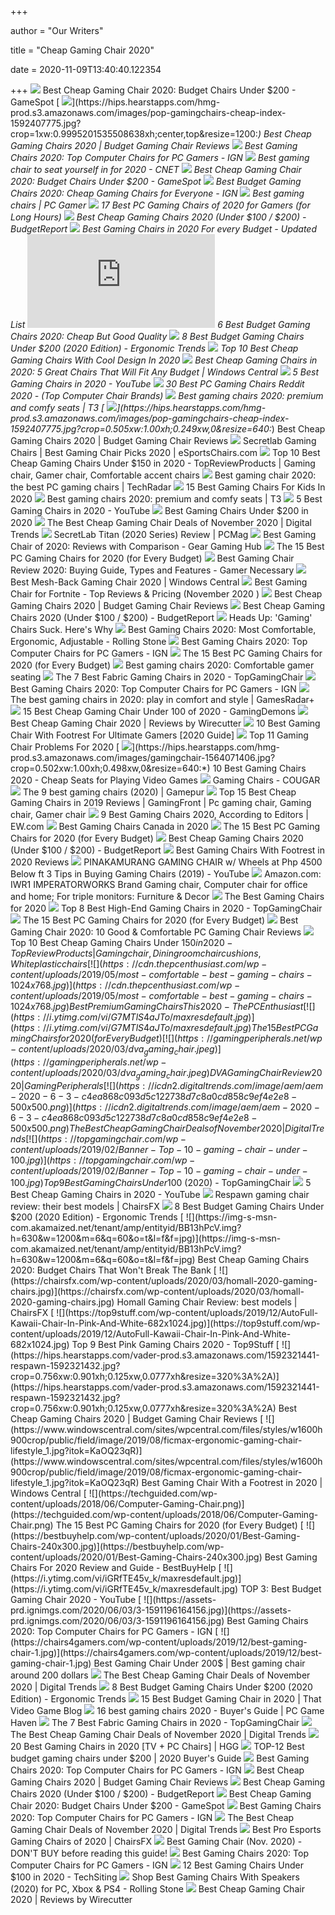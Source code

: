 +++
        
author = "Our Writers"
        
title = "Cheap Gaming Chair 2020"
        
date = 2020-11-09T13:40:40.122354
        
+++
[ ![](https://gamespot1.cbsistatic.com/uploads/scale_landscape/1595/15950357/3661022-gaming%20chairs.jpg)](https://gamespot1.cbsistatic.com/uploads/scale_landscape/1595/15950357/3661022-gaming%20chairs.jpg) Best Cheap Gaming Chair 2020: Budget Chairs Under $200 - GameSpot
[ ![](https://hips.hearstapps.com/hmg-prod.s3.amazonaws.com/images/pop-gamingchairs-cheap-index-1592407775.jpg?crop=1xw:0.9995201535508638xh;center,top&resize=1200:*)](https://hips.hearstapps.com/hmg-prod.s3.amazonaws.com/images/pop-gamingchairs-cheap-index-1592407775.jpg?crop=1xw:0.9995201535508638xh;center,top&resize=1200:*) Best Cheap Gaming Chairs 2020 | Budget Gaming Chair Reviews
[ ![](https://assets-prd.ignimgs.com/2020/06/03/9-1591197578657.jpg)](https://assets-prd.ignimgs.com/2020/06/03/9-1591197578657.jpg) Best Gaming Chairs 2020: Top Computer Chairs for PC Gamers - IGN
[ ![](https://cnet3.cbsistatic.com/img/zw03u2MUlJQoFIiYtZTKPSkZRKk=/940x0/2019/07/19/4b85daa4-6319-4cd0-91ad-b32e59e05879/49-gaming-chairs.jpg)](https://cnet3.cbsistatic.com/img/zw03u2MUlJQoFIiYtZTKPSkZRKk=/940x0/2019/07/19/4b85daa4-6319-4cd0-91ad-b32e59e05879/49-gaming-chairs.jpg) Best gaming chair to seat yourself in for 2020 - CNET
[ ![](https://gamespot1.cbsistatic.com/uploads/original/1595/15951913/3716961-6873083706-36609.jpg)](https://gamespot1.cbsistatic.com/uploads/original/1595/15951913/3716961-6873083706-36609.jpg) Best Cheap Gaming Chair 2020: Budget Chairs Under $200 - GameSpot
[ ![](http://assets1.ignimgs.com/2018/06/20/bestgamingchairs-blogroll-1529525911135.jpg)](http://assets1.ignimgs.com/2018/06/20/bestgamingchairs-blogroll-1529525911135.jpg) Best Budget Gaming Chairs 2020: Cheap Gaming Chairs for Everyone - IGN
[ ![](https://cdn.mos.cms.futurecdn.net/eTsGaLnVkpozHC9CqhA6dK-1200-80.jpg)](https://cdn.mos.cms.futurecdn.net/eTsGaLnVkpozHC9CqhA6dK-1200-80.jpg) Best gaming chairs | PC Gamer
[ ![](https://cdn.shopify.com/s/files/1/1640/2231/files/turntable_2020_TT_pu_stealth_2-min.jpg)](https://cdn.shopify.com/s/files/1/1640/2231/files/turntable_2020_TT_pu_stealth_2-min.jpg) 17 Best PC Gaming Chairs of 2020 for Gamers (for Long Hours)
[ ![](https://budgetreport.com/wp-content/uploads/2018/09/top-pc-gaming-chairs-2017-min.jpg)](https://budgetreport.com/wp-content/uploads/2018/09/top-pc-gaming-chairs-2017-min.jpg) Best Cheap Gaming Chairs 2020 (Under $100 / $200) - BudgetReport
[ ![](https://reviewscon.com/wp-content/uploads/2020/01/Gaming-Chair.jpg)](https://reviewscon.com/wp-content/uploads/2020/01/Gaming-Chair.jpg) Best Gaming Chairs in 2020 For every Budget - Updated List
[ ![](https://officearrow.com/wp-content/plugins/aawp/public/image.php?url=aHR0cHM6Ly9tLm1lZGlhLWFtYXpvbi5jb20vaW1hZ2VzL0kvNDFqN3FpRWxEZEwuanBn)](https://officearrow.com/wp-content/plugins/aawp/public/image.php?url=aHR0cHM6Ly9tLm1lZGlhLWFtYXpvbi5jb20vaW1hZ2VzL0kvNDFqN3FpRWxEZEwuanBn) 6 Best Budget Gaming Chairs 2020: Cheap But Good Quality
[ ![](http://ergonomictrends.com/wp-content/uploads/2018/10/best-gaming-chair-under-200.jpg)](http://ergonomictrends.com/wp-content/uploads/2018/10/best-gaming-chair-under-200.jpg) 8 Best Budget Gaming Chairs Under $200 (2020 Edition) - Ergonomic Trends
[ ![](https://awesometoplist.com/wp-content/uploads/2019/07/GTRACING-Gaming-Chair-with-Bluetooth-Speakers-Music-Video-Game-Chair-Audio-Heavy-Duty-Ergonomic-Office-Computer-Desk-Chair-GT890M-323x500.jpg)](https://awesometoplist.com/wp-content/uploads/2019/07/GTRACING-Gaming-Chair-with-Bluetooth-Speakers-Music-Video-Game-Chair-Audio-Heavy-Duty-Ergonomic-Office-Computer-Desk-Chair-GT890M-323x500.jpg) Top 10 Best Cheap Gaming Chairs With Cool Design In 2020
[ ![](https://www.windowscentral.com/sites/wpcentral.com/files/styles/w1600h900crop/public/field/image/2019/08/best-cheap-gaming-chairs-hero_2.jpg)](https://www.windowscentral.com/sites/wpcentral.com/files/styles/w1600h900crop/public/field/image/2019/08/best-cheap-gaming-chairs-hero_2.jpg) Best Cheap Gaming Chairs in 2020: 5 Great Chairs That Will Fit Any Budget |  Windows Central
[ ![](https://i.ytimg.com/vi/E--4mzIoTeQ/hqdefault.jpg)](https://i.ytimg.com/vi/E--4mzIoTeQ/hqdefault.jpg) 5 Best Gaming Chairs in 2020 - YouTube
[ ![](https://images-na.ssl-images-amazon.com/images/I/81lRX95rdrL._SL1500_.jpg)](https://images-na.ssl-images-amazon.com/images/I/81lRX95rdrL._SL1500_.jpg) 30 Best PC Gaming Chairs Reddit 2020 - (Top Computer Chair Brands)
[ ![](https://cdn.mos.cms.futurecdn.net/zxPvL2EJDGyt78Yqh2EvQP-768-80.jpg)](https://cdn.mos.cms.futurecdn.net/zxPvL2EJDGyt78Yqh2EvQP-768-80.jpg) Best gaming chairs 2020: premium and comfy seats | T3
[ ![](https://hips.hearstapps.com/hmg-prod.s3.amazonaws.com/images/pop-gamingchairs-cheap-index-1592407775.jpg?crop=0.505xw:1.00xh;0.249xw,0&resize=640:*)](https://hips.hearstapps.com/hmg-prod.s3.amazonaws.com/images/pop-gamingchairs-cheap-index-1592407775.jpg?crop=0.505xw:1.00xh;0.249xw,0&resize=640:*) Best Cheap Gaming Chairs 2020 | Budget Gaming Chair Reviews
[ ![](https://cdn.shopify.com/s/files/1/1209/1988/articles/secretlab-best-gaming-chairs-2020-review.jpg?v=1585851375)](https://cdn.shopify.com/s/files/1/1209/1988/articles/secretlab-best-gaming-chairs-2020-review.jpg?v=1585851375) Secretlab Gaming Chairs | Best Gaming Chair Picks 2020 | eSportsChairs.com
[ ![](https://i.pinimg.com/originals/99/df/e9/99dfe963d2b88759b5fd1fe3bbe1de3b.jpg)](https://i.pinimg.com/originals/99/df/e9/99dfe963d2b88759b5fd1fe3bbe1de3b.jpg) Top 10 Best Cheap Gaming Chairs Under $150 in 2020 - TopReviewProducts | Gaming  chair, Gamer chair, Comfortable accent chairs
[ ![](https://cdn.mos.cms.futurecdn.net/8uyuPRKS2svHBhMZkZYkFg-1200-80.jpg)](https://cdn.mos.cms.futurecdn.net/8uyuPRKS2svHBhMZkZYkFg-1200-80.jpg) Best gaming chair 2020: the best PC gaming chairs | TechRadar
[ ![](https://cdn2.momjunction.com/wp-content/uploads/2020/05/Best-Gaming-Chairs-For-Kids1.jpg)](https://cdn2.momjunction.com/wp-content/uploads/2020/05/Best-Gaming-Chairs-For-Kids1.jpg) 15 Best Gaming Chairs For Kids In 2020
[ ![](https://cdn.mos.cms.futurecdn.net/G74TKEpYcbaNoKnmjbJfPD.jpg)](https://cdn.mos.cms.futurecdn.net/G74TKEpYcbaNoKnmjbJfPD.jpg) Best gaming chairs 2020: premium and comfy seats | T3
[ ![](https://i.ytimg.com/vi/E_bGNo_enq0/maxresdefault.jpg)](https://i.ytimg.com/vi/E_bGNo_enq0/maxresdefault.jpg) 5 Best Gaming Chairs in 2020 - YouTube
[ ![](https://techguided.com/wp-content/uploads/2019/09/Best-Gaming-Chair-Under-200.jpg)](https://techguided.com/wp-content/uploads/2019/09/Best-Gaming-Chair-Under-200.jpg) Best Gaming Chairs Under $200 in 2020
[ ![](https://icdn4.digitaltrends.com/image/digitaltrends/best-cheap-gaming-chairs-featured-2-1200x630-c-ar1.91.jpg)](https://icdn4.digitaltrends.com/image/digitaltrends/best-cheap-gaming-chairs-featured-2-1200x630-c-ar1.91.jpg) The Best Cheap Gaming Chair Deals of November 2020 | Digital Trends
[ ![](https://i.pcmag.com/imagery/reviews/00yJS0v45fMMdRvhAp53QsN-4.1569474653.fit_scale.size_1182x667.jpg)](https://i.pcmag.com/imagery/reviews/00yJS0v45fMMdRvhAp53QsN-4.1569474653.fit_scale.size_1182x667.jpg) SecretLab Titan (2020 Series) Review | PCMag
[ ![](https://geargaminghub.com/wp-content/uploads/2020/06/Best-Gaming-Chair-geargaminghub.com_.jpeg)](https://geargaminghub.com/wp-content/uploads/2020/06/Best-Gaming-Chair-geargaminghub.com_.jpeg) Best Gaming Chair of 2020: Reviews with Comparison - Gear Gaming Hub
[ ![](https://techguided.com/wp-content/uploads/2018/06/Ficmax-Racing-Gaming-Chair.jpg)](https://techguided.com/wp-content/uploads/2018/06/Ficmax-Racing-Gaming-Chair.jpg) The 15 Best PC Gaming Chairs for 2020 (for Every Budget)
[ ![](https://www.gamernecessary.com/wp-content/uploads/2020/08/Best-Gaming-Chair-2020.jpg)](https://www.gamernecessary.com/wp-content/uploads/2020/08/Best-Gaming-Chair-2020.jpg) Best Gaming Chair Review 2020: Buying Guide, Types and Features - Gamer  Necessary
[ ![](https://www.windowscentral.com/sites/wpcentral.com/files/styles/w1600h900crop/public/field/image/2020/05/rsp-205-hero.jpg?itok=LEBhweIt)](https://www.windowscentral.com/sites/wpcentral.com/files/styles/w1600h900crop/public/field/image/2020/05/rsp-205-hero.jpg?itok=LEBhweIt) Best Mesh-Back Gaming Chair 2020 | Windows Central
[ ![](https://bestfortnitesettings.com/wp-content/uploads/2019/03/AutoFull-Video-Game-Chair.jpg)](https://bestfortnitesettings.com/wp-content/uploads/2019/03/AutoFull-Video-Game-Chair.jpg) Best Gaming Chair for Fortnite - Top Reviews & Pricing (November 2020 )
[ ![](https://hips.hearstapps.com/vader-prod.s3.amazonaws.com/1592323836-homall-1592323828.jpg?crop=0.8375xw:1xh;center,top&resize=320%3A%2A)](https://hips.hearstapps.com/vader-prod.s3.amazonaws.com/1592323836-homall-1592323828.jpg?crop=0.8375xw:1xh;center,top&resize=320%3A%2A) Best Cheap Gaming Chairs 2020 | Budget Gaming Chair Reviews
[ ![](https://budgetreport.com/wp-content/uploads/2018/09/61MgGK0ArmL._SL1010_.jpg)](https://budgetreport.com/wp-content/uploads/2018/09/61MgGK0ArmL._SL1010_.jpg) Best Cheap Gaming Chairs 2020 (Under $100 / $200) - BudgetReport
[ ![](https://hips.hearstapps.com/amv-prod-gp.s3.amazonaws.com/gearpatrol/wp-content/uploads/2020/05/Gaming-Chair-Gear-Patrol-Lead-Full.jpg)](https://hips.hearstapps.com/amv-prod-gp.s3.amazonaws.com/gearpatrol/wp-content/uploads/2020/05/Gaming-Chair-Gear-Patrol-Lead-Full.jpg) Heads Up: 'Gaming' Chairs Suck. Here's Why
[ ![](https://www.rollingstone.com/wp-content/uploads/2020/04/best-gaming-chair.jpg)](https://www.rollingstone.com/wp-content/uploads/2020/04/best-gaming-chair.jpg) Best Gaming Chairs 2020: Most Comfortable, Ergonomic, Adjustable - Rolling  Stone
[ ![](https://oyster.ignimgs.com/wordpress/stg.ign.com/2019/06/Titan-2.jpg)](https://oyster.ignimgs.com/wordpress/stg.ign.com/2019/06/Titan-2.jpg) Best Gaming Chairs 2020: Top Computer Chairs for PC Gamers - IGN
[ ![](https://techguided.com/wp-content/uploads/2018/02/SecretLab-Titan-Chair.jpg)](https://techguided.com/wp-content/uploads/2018/02/SecretLab-Titan-Chair.jpg) The 15 Best PC Gaming Chairs for 2020 (for Every Budget)
[ ![](https://cdn.pocket-lint.com/r/s/1200x/assets/images/153220-gadgets-news-buyer-s-guide-best-gaming-chairs-image8-q8iofvwxeb.jpg)](https://cdn.pocket-lint.com/r/s/1200x/assets/images/153220-gadgets-news-buyer-s-guide-best-gaming-chairs-image8-q8iofvwxeb.jpg) Best gaming chairs 2020: Comfortable gamer seating
[ ![](https://topgamingchair.com/wp-content/uploads/2018/12/SecretLab_Omega_Titan-tissu-1024x731.jpg)](https://topgamingchair.com/wp-content/uploads/2018/12/SecretLab_Omega_Titan-tissu-1024x731.jpg) The 7 Best Fabric Gaming Chairs in 2020 - TopGamingChair
[ ![](https://oyster.ignimgs.com/wordpress/stg.ign.com/2020/01/IMG_20200107_140819.jpg)](https://oyster.ignimgs.com/wordpress/stg.ign.com/2020/01/IMG_20200107_140819.jpg) Best Gaming Chairs 2020: Top Computer Chairs for PC Gamers - IGN
[ ![](https://cdn.mos.cms.futurecdn.net/JhAv8G8wDXT8JNsSrq3Gvk.jpg)](https://cdn.mos.cms.futurecdn.net/JhAv8G8wDXT8JNsSrq3Gvk.jpg) The best gaming chairs in 2020: play in comfort and style | GamesRadar+
[ ![](https://gamingdemons.com/wp-content/uploads/2018/09/Best-Gaming-Chair-Under-100.jpg)](https://gamingdemons.com/wp-content/uploads/2018/09/Best-Gaming-Chair-Under-100.jpg) 15 Best Cheap Gaming Chair Under 100 of 2020 - GamingDemons
[ ![](https://cdn.thewirecutter.com/wp-content/uploads/2018/02/gaming-chairs-2x1-lowres0477-1.jpg)](https://cdn.thewirecutter.com/wp-content/uploads/2018/02/gaming-chairs-2x1-lowres0477-1.jpg) Best Cheap Gaming Chair 2020 | Reviews by Wirecutter
[ ![](https://bestofficechair.org/wp-content/uploads/2020/01/1-Hbada-Gaming-Chair-Racing-Style-294x410.jpg)](https://bestofficechair.org/wp-content/uploads/2020/01/1-Hbada-Gaming-Chair-Racing-Style-294x410.jpg) 10 Best Gaming Chair With Footrest For Ultimate Gamers [2020 Guide]
[ ![](https://www.btod.com/blog/wp-content/uploads/2019/11/gaming-chair-problems-top-11-blog-header.jpg)](https://www.btod.com/blog/wp-content/uploads/2019/11/gaming-chair-problems-top-11-blog-header.jpg) Top 11 Gaming Chair Problems For 2020
[ ![](https://hips.hearstapps.com/hmg-prod.s3.amazonaws.com/images/gamingchair-1564071406.jpg?crop=0.502xw:1.00xh;0.498xw,0&resize=640:*)](https://hips.hearstapps.com/hmg-prod.s3.amazonaws.com/images/gamingchair-1564071406.jpg?crop=0.502xw:1.00xh;0.498xw,0&resize=640:*) 10 Best Gaming Chairs 2020 - Cheap Seats for Playing Video Games
[ ![](https://cougargaming.com/_cgrwdr_/wwdpp/wp-content/uploads/2020/05/argo-1.png)](https://cougargaming.com/_cgrwdr_/wwdpp/wp-content/uploads/2020/05/argo-1.png) Gaming Chairs - COUGAR
[ ![](https://assets.gamepur.com/wp-content/uploads/2020/07/16121332/secret-lab-chairs-850x560.png)](https://assets.gamepur.com/wp-content/uploads/2020/07/16121332/secret-lab-chairs-850x560.png) The 9 best gaming chairs (2020) | Gamepur
[ ![](https://i.pinimg.com/564x/7c/de/6b/7cde6baa57d2594e188ae6f9e15b5b62.jpg)](https://i.pinimg.com/564x/7c/de/6b/7cde6baa57d2594e188ae6f9e15b5b62.jpg) Top 15 Best Cheap Gaming Chairs in 2019 Reviews | GamingFront | Pc gaming  chair, Gaming chair, Gamer chair
[ ![](https://static.onecms.io/wp-content/uploads/sites/6/2020/09/14/gaming-Chair.jpg)](https://static.onecms.io/wp-content/uploads/sites/6/2020/09/14/gaming-Chair.jpg) 9 Best Gaming Chairs 2020, According to Editors | EW.com
[ ![](https://chairs4gamers.com/wp-content/uploads/2020/04/noblefea-scaled.jpg)](https://chairs4gamers.com/wp-content/uploads/2020/04/noblefea-scaled.jpg) Best Gaming Chairs Canada in 2020
[ ![](https://techguided.com/wp-content/uploads/2019/10/The-Best-Gaming-Chairs.jpg)](https://techguided.com/wp-content/uploads/2019/10/The-Best-Gaming-Chairs.jpg) The 15 Best PC Gaming Chairs for 2020 (for Every Budget)
[ ![](https://budgetreport.com/wp-content/uploads/2018/09/71FTutnzDL._SL1500_.jpg)](https://budgetreport.com/wp-content/uploads/2018/09/71FTutnzDL._SL1500_.jpg) Best Cheap Gaming Chairs 2020 (Under $100 / $200) - BudgetReport
[ ![](https://authoritytoplist.com/wp-content/uploads/2019/10/BOSSIN-Racing-Style-Gaming-Chair-Computer-Desk-Chair-e1570774363627.jpg)](https://authoritytoplist.com/wp-content/uploads/2019/10/BOSSIN-Racing-Style-Gaming-Chair-Computer-Desk-Chair-e1570774363627.jpg) Best Gaming Chairs With Footrest in 2020 Reviews
[ ![](https://i.ytimg.com/vi/XlHS-Oer7m8/maxresdefault.jpg)](https://i.ytimg.com/vi/XlHS-Oer7m8/maxresdefault.jpg) PINAKAMURANG GAMING CHAIR w/ Wheels at Php 4500 Below ft 3 Tips in Buying Gaming  Chairs (2019) - YouTube
[ ![](https://images-na.ssl-images-amazon.com/images/I/61aFbMHVJ1L._AC_SY355_.jpg)](https://images-na.ssl-images-amazon.com/images/I/61aFbMHVJ1L._AC_SY355_.jpg) Amazon.com: IWR1 IMPERATORWORKS Brand Gaming chair, Computer chair for  office and home; For triple monitors: Furniture & Decor
[ ![](https://sm.pcmag.com/t/pcmag_in/guide/t/the-best-g/the-best-gaming-chairs-for-2020_s9hq.1200.jpg)](https://sm.pcmag.com/t/pcmag_in/guide/t/the-best-g/the-best-gaming-chairs-for-2020_s9hq.1200.jpg) The Best Gaming Chairs for 2020
[ ![](https://topgamingchair.com/wp-content/uploads/2019/03/05-e1551956103900.jpg)](https://topgamingchair.com/wp-content/uploads/2019/03/05-e1551956103900.jpg) Top 8 Best High-End Gaming Chairs in 2020 - TopGamingChair
[ ![](https://techguided.com/wp-content/uploads/2018/09/BestOffice-Racing-Gaming-Chair.jpg)](https://techguided.com/wp-content/uploads/2018/09/BestOffice-Racing-Gaming-Chair.jpg) The 15 Best PC Gaming Chairs for 2020 (for Every Budget)
[ ![](https://nitrocdn.com/GgcvDclOgOFrMPDAxuwUmHHZlgKuQsxq/assets/static/optimized/rev-a01a3a6/wp-content/uploads/2019/03/Best-Gaming-Chair.jpg)](https://nitrocdn.com/GgcvDclOgOFrMPDAxuwUmHHZlgKuQsxq/assets/static/optimized/rev-a01a3a6/wp-content/uploads/2019/03/Best-Gaming-Chair.jpg) Best Gaming Chair 2020: 10 Good & Comfortable PC Gaming Chair Reviews
[ ![](https://i.pinimg.com/originals/c9/41/8e/c9418ec1655ba780dfcb8c48e7244403.jpg)](https://i.pinimg.com/originals/c9/41/8e/c9418ec1655ba780dfcb8c48e7244403.jpg) Top 10 Best Cheap Gaming Chairs Under $150 in 2020 - TopReviewProducts | Gaming  chair, Dining room chair cushions, White plastic chairs
[ ![](https://cdn.thepcenthusiast.com/wp-content/uploads/2019/05/most-comfortable-best-gaming-chairs-1024x768.jpg)](https://cdn.thepcenthusiast.com/wp-content/uploads/2019/05/most-comfortable-best-gaming-chairs-1024x768.jpg) Best Premium Gaming Chairs This 2020 - ThePCEnthusiast
[ ![](https://i.ytimg.com/vi/G7MTlS4aJTo/maxresdefault.jpg)](https://i.ytimg.com/vi/G7MTlS4aJTo/maxresdefault.jpg) The 15 Best PC Gaming Chairs for 2020 (for Every Budget)
[ ![](https://gamingperipherals.net/wp-content/uploads/2020/03/dva_gaming_chair.jpeg)](https://gamingperipherals.net/wp-content/uploads/2020/03/dva_gaming_chair.jpeg) DVA Gaming Chair Review 2020 | Gaming Peripherals
[ ![](https://icdn2.digitaltrends.com/image/aem/aem-2020-6-3-c4ea868c093d5c122738d7c8a0cd858c9ef4e2e8-500x500.png)](https://icdn2.digitaltrends.com/image/aem/aem-2020-6-3-c4ea868c093d5c122738d7c8a0cd858c9ef4e2e8-500x500.png) The Best Cheap Gaming Chair Deals of November 2020 | Digital Trends
[ ![](https://topgamingchair.com/wp-content/uploads/2019/02/Banner-Top-10-gaming-chair-under-100.jpg)](https://topgamingchair.com/wp-content/uploads/2019/02/Banner-Top-10-gaming-chair-under-100.jpg) Top 9 Best Gaming Chairs Under 100$ (2020) - TopGamingChair
[ ![](https://i.ytimg.com/vi/TizKh_TkNWo/maxresdefault.jpg)](https://i.ytimg.com/vi/TizKh_TkNWo/maxresdefault.jpg) 5 Best Cheap Gaming Chairs in 2020 - YouTube
[ ![](https://chairsfx.com/wp-content/uploads/2020/03/respawn-gaming-chair-brand-review.jpg)](https://chairsfx.com/wp-content/uploads/2020/03/respawn-gaming-chair-brand-review.jpg) Respawn gaming chair review: their best models | ChairsFX
[ ![](http://ergonomictrends.com/wp-content/uploads/2018/08/Essentials-Racing-Style-Leather-Gaming-Chair-review.jpg)](http://ergonomictrends.com/wp-content/uploads/2018/08/Essentials-Racing-Style-Leather-Gaming-Chair-review.jpg) 8 Best Budget Gaming Chairs Under $200 (2020 Edition) - Ergonomic Trends
[ ![](https://img-s-msn-com.akamaized.net/tenant/amp/entityid/BB13hPcV.img?h=630&w=1200&m=6&q=60&o=t&l=f&f=jpg)](https://img-s-msn-com.akamaized.net/tenant/amp/entityid/BB13hPcV.img?h=630&w=1200&m=6&q=60&o=t&l=f&f=jpg) Best Cheap Gaming Chairs 2020: Budget Chairs That Won't Break The Bank
[ ![](https://chairsfx.com/wp-content/uploads/2020/03/homall-2020-gaming-chairs.jpg)](https://chairsfx.com/wp-content/uploads/2020/03/homall-2020-gaming-chairs.jpg) Homall Gaming Chair Review: best models | ChairsFX
[ ![](https://top9stuff.com/wp-content/uploads/2019/12/AutoFull-Kawaii-Chair-In-Pink-And-White-682x1024.jpg)](https://top9stuff.com/wp-content/uploads/2019/12/AutoFull-Kawaii-Chair-In-Pink-And-White-682x1024.jpg) Top 9 Best Pink Gaming Chairs 2020 - Top9Stuff
[ ![](https://hips.hearstapps.com/vader-prod.s3.amazonaws.com/1592321441-respawn-1592321432.jpg?crop=0.756xw:0.901xh;0.125xw,0.0777xh&resize=320%3A%2A)](https://hips.hearstapps.com/vader-prod.s3.amazonaws.com/1592321441-respawn-1592321432.jpg?crop=0.756xw:0.901xh;0.125xw,0.0777xh&resize=320%3A%2A) Best Cheap Gaming Chairs 2020 | Budget Gaming Chair Reviews
[ ![](https://www.windowscentral.com/sites/wpcentral.com/files/styles/w1600h900crop/public/field/image/2019/08/ficmax-ergonomic-gaming-chair-lifestyle_1.jpg?itok=KaOQ23qR)](https://www.windowscentral.com/sites/wpcentral.com/files/styles/w1600h900crop/public/field/image/2019/08/ficmax-ergonomic-gaming-chair-lifestyle_1.jpg?itok=KaOQ23qR) Best Gaming Chair With a Footrest in 2020 | Windows Central
[ ![](https://techguided.com/wp-content/uploads/2018/06/Computer-Gaming-Chair.png)](https://techguided.com/wp-content/uploads/2018/06/Computer-Gaming-Chair.png) The 15 Best PC Gaming Chairs for 2020 (for Every Budget)
[ ![](https://bestbuyhelp.com/wp-content/uploads/2020/01/Best-Gaming-Chairs-240x300.jpg)](https://bestbuyhelp.com/wp-content/uploads/2020/01/Best-Gaming-Chairs-240x300.jpg) Best Gaming Chairs For 2020 Review and Guide - BestBuyHelp
[ ![](https://i.ytimg.com/vi/iGRfTE45v_k/maxresdefault.jpg)](https://i.ytimg.com/vi/iGRfTE45v_k/maxresdefault.jpg) TOP 3: Best Budget Gaming Chair 2020 - YouTube
[ ![](https://assets-prd.ignimgs.com/2020/06/03/3-1591196164156.jpg)](https://assets-prd.ignimgs.com/2020/06/03/3-1591196164156.jpg) Best Gaming Chairs 2020: Top Computer Chairs for PC Gamers - IGN
[ ![](https://chairs4gamers.com/wp-content/uploads/2019/12/best-gaming-chair-1.jpg)](https://chairs4gamers.com/wp-content/uploads/2019/12/best-gaming-chair-1.jpg) Best Gaming Chair Under 200$ | Best gaming chair around 200 dollars
[ ![](https://icdn2.digitaltrends.com/image/aem/aem-2020-6-30-ae925e5559cec75f08abaad44d7cb3c76c302c54-500x500.png)](https://icdn2.digitaltrends.com/image/aem/aem-2020-6-30-ae925e5559cec75f08abaad44d7cb3c76c302c54-500x500.png) The Best Cheap Gaming Chair Deals of November 2020 | Digital Trends
[ ![](http://ergonomictrends.com/wp-content/uploads/2020/05/homekoko-gaming-chair-review.jpg)](http://ergonomictrends.com/wp-content/uploads/2020/05/homekoko-gaming-chair-review.jpg) 8 Best Budget Gaming Chairs Under $200 (2020 Edition) - Ergonomic Trends
[ ![](https://www.thatvideogameblog.com/wp-content/uploads/2020/06/TVGB-best-budget-gaming-chair.jpg)](https://www.thatvideogameblog.com/wp-content/uploads/2020/06/TVGB-best-budget-gaming-chair.jpg) 15 Best Budget Gaming Chair in 2020 | That Video Game Blog
[ ![](https://pcgamehaven.com/wp-content/uploads/2018/06/best-gaming-chair-featured-image.png)](https://pcgamehaven.com/wp-content/uploads/2018/06/best-gaming-chair-featured-image.png) 16 best gaming chairs 2020 - Buyer's Guide | PC Game Haven
[ ![](https://topgamingchair.com/wp-content/uploads/2018/12/SecretLab-Titan-684x1024.jpg)](https://topgamingchair.com/wp-content/uploads/2018/12/SecretLab-Titan-684x1024.jpg) The 7 Best Fabric Gaming Chairs in 2020 - TopGamingChair
[ ![](https://icdn2.digitaltrends.com/image/aem/aem-2020-10-14-033070c135011f731c5d2eb05bdf3cb9e552d5ad-500x500.png)](https://icdn2.digitaltrends.com/image/aem/aem-2020-10-14-033070c135011f731c5d2eb05bdf3cb9e552d5ad-500x500.png) The Best Cheap Gaming Chair Deals of November 2020 | Digital Trends
[ ![](https://mljzsatzn43z.i.optimole.com/tP-GR8Q-lYfkyfLy/w:280/h:311/q:90/dpr:2.6/https://www.highgroundgaming.com/wp-content/uploads/2019/10/RESPAWN-900-Racing-Style-Gaming-Recliner.jpg)](https://mljzsatzn43z.i.optimole.com/tP-GR8Q-lYfkyfLy/w:280/h:311/q:90/dpr:2.6/https://www.highgroundgaming.com/wp-content/uploads/2019/10/RESPAWN-900-Racing-Style-Gaming-Recliner.jpg) 20 Best Gaming Chairs in 2020 [TV + PC Chairs] | HGG
[ ![](https://gadgets-reviews.com/images/wsscontent/articles/2019/12/Budget-Gaming-Chairs-Under-200.jpg)](https://gadgets-reviews.com/images/wsscontent/articles/2019/12/Budget-Gaming-Chairs-Under-200.jpg) TOP-12 Best budget gaming chairs under $200 | 2020 Buyer's Guide
[ ![](https://assets-prd.ignimgs.com/2020/06/03/8-1591196899156.jpg)](https://assets-prd.ignimgs.com/2020/06/03/8-1591196899156.jpg) Best Gaming Chairs 2020: Top Computer Chairs for PC Gamers - IGN
[ ![](https://hips.hearstapps.com/vader-prod.s3.amazonaws.com/1592321515-xrocker-1592321507.jpg?crop=0.8375xw:1xh;center,top&resize=320%3A%2A)](https://hips.hearstapps.com/vader-prod.s3.amazonaws.com/1592321515-xrocker-1592321507.jpg?crop=0.8375xw:1xh;center,top&resize=320%3A%2A) Best Cheap Gaming Chairs 2020 | Budget Gaming Chair Reviews
[ ![](https://budgetreport.com/wp-content/uploads/2018/09/61PYvzjGgOL._SL1500_.jpg)](https://budgetreport.com/wp-content/uploads/2018/09/61PYvzjGgOL._SL1500_.jpg) Best Cheap Gaming Chairs 2020 (Under $100 / $200) - BudgetReport
[ ![](https://gamespot1.cbsistatic.com/uploads/original/1595/15951913/3716966-2283841321-36609.jpg)](https://gamespot1.cbsistatic.com/uploads/original/1595/15951913/3716966-2283841321-36609.jpg) Best Cheap Gaming Chair 2020: Budget Chairs Under $200 - GameSpot
[ ![](https://assets-prd.ignimgs.com/2020/06/03/7-1591196649336.jpg)](https://assets-prd.ignimgs.com/2020/06/03/7-1591196649336.jpg) Best Gaming Chairs 2020: Top Computer Chairs for PC Gamers - IGN
[ ![](https://icdn2.digitaltrends.com/image/aem/aem-2020-6-3-60b12f6787df40accfc8c5e3b05bcce1192e4117-500x500.png)](https://icdn2.digitaltrends.com/image/aem/aem-2020-6-3-60b12f6787df40accfc8c5e3b05bcce1192e4117-500x500.png) The Best Cheap Gaming Chair Deals of November 2020 | Digital Trends
[ ![](https://chairsfx.com/wp-content/uploads/2020/08/luxury-pro-esports-chairs-intro3.jpg)](https://chairsfx.com/wp-content/uploads/2020/08/luxury-pro-esports-chairs-intro3.jpg) Best Pro Esports Gaming Chairs of 2020 | ChairsFX
[ ![](https://cdn.cliffyb.com/wp-content/uploads/2019/10/Best-Gaming-Chair-2019.png)](https://cdn.cliffyb.com/wp-content/uploads/2019/10/Best-Gaming-Chair-2019.png) Best Gaming Chair (Nov. 2020) - DON'T BUY before reading this guide!
[ ![](https://assets1.ignimgs.com/2019/04/15/HomallHigh-Back-Racing-Chair1555345820664.jpg?width=150)](https://assets1.ignimgs.com/2019/04/15/HomallHigh-Back-Racing-Chair1555345820664.jpg?width=150) Best Gaming Chairs 2020: Top Computer Chairs for PC Gamers - IGN
[ ![](https://www.techsiting.com/wp-content/uploads/2020/01/Budget-Gaming-Chair.jpg)](https://www.techsiting.com/wp-content/uploads/2020/01/Budget-Gaming-Chair.jpg) 12 Best Gaming Chairs Under $100 in 2020 - TechSiting
[ ![](https://www.rollingstone.com/wp-content/uploads/2020/08/71xtzymt9L._AC_SL1000_-e1598056252839.jpg?resize=1800,1200&w=450)](https://www.rollingstone.com/wp-content/uploads/2020/08/71xtzymt9L._AC_SL1000_-e1598056252839.jpg?resize=1800,1200&w=450) Shop Best Gaming Chairs With Speakers (2020) for PC, Xbox & PS4 - Rolling  Stone
[ ![](https://cdn.thewirecutter.com/wp-content/uploads/2018/02/gaming-chairs-lowres-0565.jpg)](https://cdn.thewirecutter.com/wp-content/uploads/2018/02/gaming-chairs-lowres-0565.jpg) Best Cheap Gaming Chair 2020 | Reviews by Wirecutter
